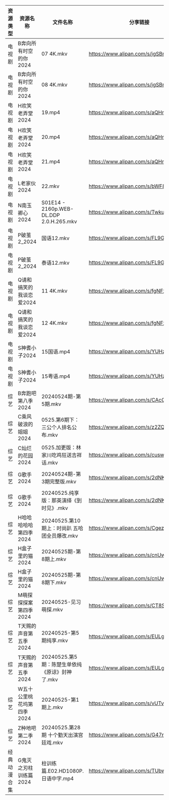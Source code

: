 | 资源类型   | 资源名称            | 文件名称                                    | 分享链接                                 | 更新时间                |
| ------ | --------------- | --------------------------------------- | ------------------------------------ | ------------------- |
| 电视剧    | B奔向所有时空的你2024   | 07 4K.mkv                               | https://www.alipan.com/s/jgSBmrur6EC | 2024-05-25 14:05:13 |
| 电视剧    | B奔向所有时空的你2024   | 08 4K.mkv                               | https://www.alipan.com/s/jgSBmrur6EC | 2024-05-25 14:05:12 |
| 电视剧    | H欢笑老弄堂2024      | 19.mp4                                  | https://www.alipan.com/s/aQHrpgJiHnZ | 2024-05-25 00:05:43 |
| 电视剧    | H欢笑老弄堂2024      | 20.mp4                                  | https://www.alipan.com/s/aQHrpgJiHnZ | 2024-05-25 00:05:42 |
| 电视剧    | H欢笑老弄堂2024      | 21.mp4                                  | https://www.alipan.com/s/aQHrpgJiHnZ | 2024-05-25 00:05:42 |
| 电视剧    | L老家伙2024        | 22.mkv                                  | https://www.alipan.com/s/bWF8muEKVZh | 2024-05-25 20:08:47 |
| 电视剧    | N南玉卿心2024       | S01E14 - 2160p.WEB-DL.DDP 2.0.H.265.mkv | https://www.alipan.com/s/TwkuXQKfGqm | 2024-05-25 14:07:11 |
| 电视剧    | P破茧2_2024       | 国语12.mkv                                | https://www.alipan.com/s/FL9GZXhVoDa | 2024-05-25 14:08:12 |
| 电视剧    | P破茧2_2024       | 泰语12.mkv                                | https://www.alipan.com/s/FL9GZXhVoDa | 2024-05-25 14:08:12 |
| 电视剧    | Q请和搞笑的我谈恋爱2024  | 11 4K.mkv                               | https://www.alipan.com/s/fgNFxqmShaR | 2024-05-25 14:08:22 |
| 电视剧    | Q请和搞笑的我谈恋爱2024  | 12 4K.mkv                               | https://www.alipan.com/s/fgNFxqmShaR | 2024-05-25 14:08:22 |
| 电视剧    | S神耆小子2024       | 15国语.mp4                                | https://www.alipan.com/s/YUHzska9nMA | 2024-05-25 00:07:30 |
| 电视剧    | S神耆小子2024       | 15粤语.mp4                                | https://www.alipan.com/s/YUHzska9nMA | 2024-05-25 00:07:30 |
| 综艺     | B奔跑吧第八季2024     | 20240524期-第5期.mkv                       | https://www.alipan.com/s/CAcGkk8vZXT | 2024-05-25 00:09:01 |
| 综艺     | C乘风破浪的姐姐2024    | 0525.第6期下：三公个人排名公布.mkv                  | https://www.alipan.com/s/z2ZQFhKX5nR | 2024-05-25 14:09:57 |
| 综艺     | C灿烂的花园2024      | 0525.加更版：林家川吃鸡狂送吉祥话.mkv                 | https://www.alipan.com/s/cusw5oJaLFV | 2024-05-25 14:10:03 |
| 综艺     | G歌手2024         | 20240524期-第3期完整版.mkv                    | https://www.alipan.com/s/2dNKCR1mK3D | 2024-05-25 00:09:39 |
| 综艺     | G歌手2024         | 20240525.纯享版：那英演绎《到时见》.mkv              | https://www.alipan.com/s/2dNKCR1mK3D | 2024-05-25 14:10:10 |
| 综艺     | H哈哈哈哈哈第四季2024   | 20240525.第10期上：时尚趴 五哈团全员爆改.mkv          | https://www.alipan.com/s/CgezbEPvmVp | 2024-05-25 14:10:13 |
| 综艺     | H盒子里的猫2024      | 20240525期-第8期上.mkv                      | https://www.alipan.com/s/cnUw8UeQ7bS | 2024-05-25 14:10:24 |
| 综艺     | H盒子里的猫2024      | 20240525期-第8期下.mkv                      | https://www.alipan.com/s/cnUw8UeQ7bS | 2024-05-25 14:10:23 |
| 综艺     | M萌探探探案第四季2024   | 20240525-见习萌探.mkv                       | https://www.alipan.com/s/CT8S7QehFWz | 2024-05-25 14:10:38 |
| 综艺     | T天赐的声音第五季2024   | 20240525-第5期纯享.mkv                      | https://www.alipan.com/s/EULgZTroyjo | 2024-05-25 14:11:17 |
| 综艺     | T天赐的声音第五季2024   | 20240525.第5期：陈楚生单依纯《原谅》封神了.mkv          | https://www.alipan.com/s/EULgZTroyjo | 2024-05-25 14:11:16 |
| 综艺     | W五十公里桃花坞第四季2024 | 20240525-第1期上.mkv                       | https://www.alipan.com/s/vUTvQycFkAZ | 2024-05-25 14:11:19 |
| 综艺     | Z种地吧第二季2024     | 20240525.第28期 十个勤天出演宫廷戏.mkv             | https://www.alipan.com/s/G47r6Pn4GFV | 2024-05-25 14:11:51 |
| 经典动漫合集 | G鬼灭之刃柱训练篇2024   | 柱训练篇.E02.HD1080P.日语中字.mp4               | https://www.alipan.com/s/TUbwt4s24F2 | 2024-05-25 00:14:29 |
